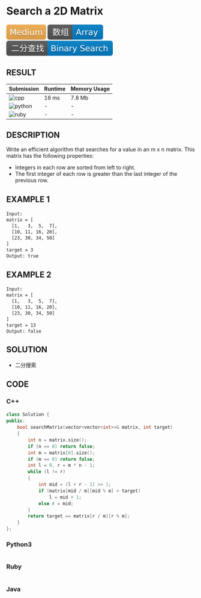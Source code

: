 # Search a 2D Matrix

![Medium](../../materials/-Medium-f0ad4e.svg) ![Array](../../materials/数组-Array-007ec6.svg) ![Binary_Search](../../materials/二分查找-Binary_Search-007ec6.svg)

## RESULT

| Submission                                                        | Runtime | Memory Usage |
| ----------------------------------------------------------------- | ------- | ------------ |
| ![cpp](https://img.shields.io/badge/leetcode074-cpp-f34b7d.svg)   | 16 ms   | 7.8 Mb       |
| ![python](https://img.shields.io/badge/leetcode074-py-3572A5.svg) | -       | -            |
| ![ruby](https://img.shields.io/badge/leetcode074-rb-701516.svg)   | -       | -            |

## DESCRIPTION

Write an efficient algorithm that searches for a value in an m x n matrix. This matrix has the following properties:

* Integers in each row are sorted from left to right.
* The first integer of each row is greater than the last integer of the previous row.

## EXAMPLE 1

```plain
Input:
matrix = [
  [1,   3,  5,  7],
  [10, 11, 16, 20],
  [23, 30, 34, 50]
]
target = 3
Output: true
```

## EXAMPLE 2

```plain
Input:
matrix = [
  [1,   3,  5,  7],
  [10, 11, 16, 20],
  [23, 30, 34, 50]
]
target = 13
Output: false
```

## SOLUTION

* 二分搜索

## CODE

### C++

```cpp
class Solution {
public:
    bool searchMatrix(vector<vector<int>>& matrix, int target)
    {
        int n = matrix.size();
        if (n == 0) return false;
        int m = matrix[0].size();
        if (m == 0) return false;
        int l = 0, r = m * n - 1;
        while (l != r)
        {
            int mid = (l + r - 1) >> 1;
            if (matrix[mid / m][mid % m] < target)
                l = mid + 1;
            else r = mid;
        }
        return target == matrix[r / m][r % m];
    }
};
```

### Python3

```python
```

### Ruby

```ruby
```

### Java

```java
```
